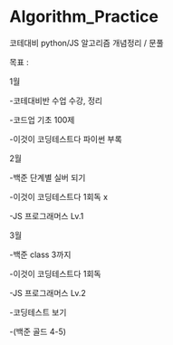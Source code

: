 # Algorithm_Practice
코테대비 python/JS 알고리즘 개념정리 / 문풀

목표 : 

1월

-코테대비반 수업 수강, 정리

-코드업 기초 100제

-이것이 코딩테스트다 파이썬 부록 

2월

-백준 단계별 실버 되기

-이것이 코딩테스트다 1회독 x

-JS 프로그래머스 Lv.1

3월

-백준 class 3까지 

-이것이 코딩테스트다 1회독

-JS 프로그래머스 Lv.2

-코딩테스트 보기

-(백준 골드 4-5)
